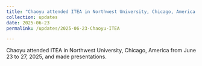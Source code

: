 ```yaml
---
title: "Chaoyu attended ITEA in Northwest University, Chicago, America from June 23 to 27, 2025, and made presentations."
collection: updates
date: 2025-06-23
permalink: /updates/2025-06-23-Chaoyu-ITEA

---
```

Chaoyu attended ITEA in Northwest University, Chicago, America from June 23 to 27, 2025, and made presentations.
